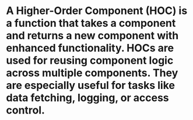 # A Higher-Order Component (HOC) is a function that takes a component and returns a new component with enhanced functionality. HOCs are used for reusing component logic across multiple components. They are especially useful for tasks like data fetching, logging, or access control.
